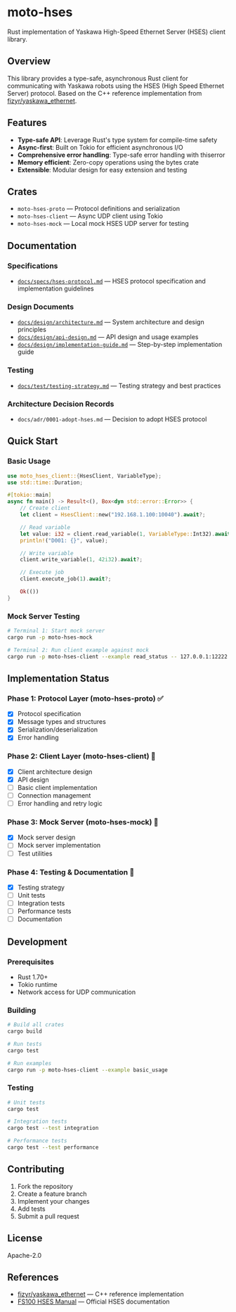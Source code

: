 # moto-hses

Rust implementation of Yaskawa High-Speed Ethernet Server (HSES) client library.

## Overview

This library provides a type-safe, asynchronous Rust client for communicating with Yaskawa robots using the HSES (High Speed Ethernet Server) protocol. Based on the C++ reference implementation from [fizyr/yaskawa_ethernet](https://github.com/fizyr/yaskawa_ethernet).

## Features

- **Type-safe API**: Leverage Rust's type system for compile-time safety
- **Async-first**: Built on Tokio for efficient asynchronous I/O
- **Comprehensive error handling**: Type-safe error handling with thiserror
- **Memory efficient**: Zero-copy operations using the bytes crate
- **Extensible**: Modular design for easy extension and testing

## Crates

- `moto-hses-proto` — Protocol definitions and serialization
- `moto-hses-client` — Async UDP client using Tokio
- `moto-hses-mock` — Local mock HSES UDP server for testing

## Documentation

### Specifications

- [`docs/specs/hses-protocol.md`](docs/specs/hses-protocol.md) — HSES protocol specification and implementation guidelines

### Design Documents

- [`docs/design/architecture.md`](docs/design/architecture.md) — System architecture and design principles
- [`docs/design/api-design.md`](docs/design/api-design.md) — API design and usage examples
- [`docs/design/implementation-guide.md`](docs/design/implementation-guide.md) — Step-by-step implementation guide

### Testing

- [`docs/test/testing-strategy.md`](docs/test/testing-strategy.md) — Testing strategy and best practices

### Architecture Decision Records

- `docs/adr/0001-adopt-hses.md` — Decision to adopt HSES protocol

## Quick Start

### Basic Usage

```rust
use moto_hses_client::{HsesClient, VariableType};
use std::time::Duration;

#[tokio::main]
async fn main() -> Result<(), Box<dyn std::error::Error>> {
    // Create client
    let client = HsesClient::new("192.168.1.100:10040").await?;

    // Read variable
    let value: i32 = client.read_variable(1, VariableType::Int32).await?;
    println!("D001: {}", value);

    // Write variable
    client.write_variable(1, 42i32).await?;

    // Execute job
    client.execute_job(1).await?;

    Ok(())
}
```

### Mock Server Testing

```bash
# Terminal 1: Start mock server
cargo run -p moto-hses-mock

# Terminal 2: Run client example against mock
cargo run -p moto-hses-client --example read_status -- 127.0.0.1:12222
```

## Implementation Status

### Phase 1: Protocol Layer (moto-hses-proto) ✅

- [x] Protocol specification
- [x] Message types and structures
- [x] Serialization/deserialization
- [x] Error handling

### Phase 2: Client Layer (moto-hses-client) 🔄

- [x] Client architecture design
- [x] API design
- [ ] Basic client implementation
- [ ] Connection management
- [ ] Error handling and retry logic

### Phase 3: Mock Server (moto-hses-mock) 🔄

- [x] Mock server design
- [ ] Mock server implementation
- [ ] Test utilities

### Phase 4: Testing & Documentation 🔄

- [x] Testing strategy
- [ ] Unit tests
- [ ] Integration tests
- [ ] Performance tests
- [ ] Documentation

## Development

### Prerequisites

- Rust 1.70+
- Tokio runtime
- Network access for UDP communication

### Building

```bash
# Build all crates
cargo build

# Run tests
cargo test

# Run examples
cargo run -p moto-hses-client --example basic_usage
```

### Testing

```bash
# Unit tests
cargo test

# Integration tests
cargo test --test integration

# Performance tests
cargo test --test performance
```

## Contributing

1. Fork the repository
2. Create a feature branch
3. Implement your changes
4. Add tests
5. Submit a pull request

## License

Apache-2.0

## References

- [fizyr/yaskawa_ethernet](https://github.com/fizyr/yaskawa_ethernet) — C++ reference implementation
- [FS100 HSES Manual](https://www.motoman.com/getmedia/16B5CD92-BD0B-4DE0-9DC9-B71D0B6FE264/160766-1CD.pdf.aspx?ext=.pdf) — Official HSES documentation
